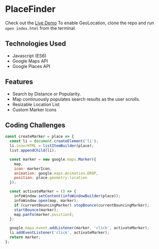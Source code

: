 <!-- # Zenefits Coding Challenge -->

# PlaceFinder

Check out the [Live Demo](http://www.seanoreilly.co/placeFinder)
To enable GeoLocation, clone the repo and run `open index.html` from the terminal.

## Technologies Used
- Javascript (ES6)
- Google Maps API
- Google Places API

## Features
- Search by Distance or Popularity.
- Map continuously populates search results as the user scrolls.
- Resizable Location List
- Custom Marker Icons

## Coding Challenges
```javascript
const createMarker = place => {
  const li = document.createElement('li');
  li.innerHTML = listItemBuilder(place);
  list.appendChild(li);

  const marker = new google.maps.Marker({
    map,
    icon: markerIcon,
    animation: google.maps.Animation.DROP,
    position: place.geometry.location
  });

  const activateMarker = () => {
    infoWindow.setContent(infoWindowBuilder(place));
    infoWindow.open(map, marker);
    if (currentBouncingMarker) stopBounce(currentBouncingMarker);
    startBounce(marker);
    map.panTo(marker.position);
  };

  google.maps.event.addListener(marker, 'click', activateMarker);
  li.addEventListener('click', activateMarker);
  return marker;
};
```
